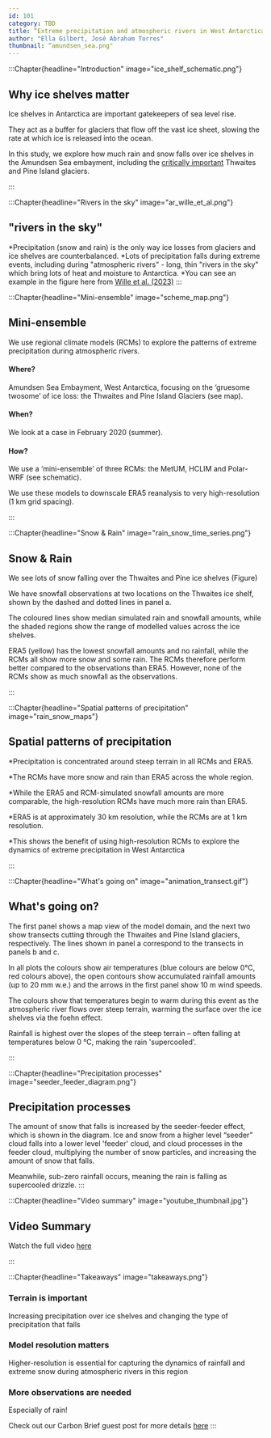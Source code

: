 ```yaml
---
id: 101
category: TBD
title: “Extreme precipitation and atmospheric rivers in West Antarctica”
author: "Ella Gilbert, José Abraham Torres"
thumbnail: “amundsen_sea.png"
---
```


<!-- Section one -->

:::Chapter{headline="Introduction" image="ice_shelf_schematic.png"}

## Why ice shelves matter

Ice shelves in Antarctica are important gatekeepers of sea level rise.

They act as a buffer for glaciers that flow off the vast ice sheet, slowing the rate at which ice is released into the ocean. 

In this study, we explore how much rain and snow falls over ice shelves in the Amundsen Sea embayment, including the [critically important](https://www.nytimes.com/interactive/2017/10/26/climate/antarctica-glaciers-melt.html) Thwaites and Pine Island glaciers.

:::

<!-- Section two -->

:::Chapter{headline="Rivers in the sky" image="ar_wille_et_al.png"}

## "rivers in the sky"

*Precipitation (snow and rain) is the only way ice losses from glaciers and ice shelves are counterbalanced.
*Lots of precipitation falls during extreme events, including during "atmospheric rivers" - long, thin "rivers in the sky" which bring lots of heat and moisture to Antarctica. 
*You can see an example in the figure here from [Wille et al. (2023)](https://www.nature.com/articles/s43247-022-00422-9) 
:::

<!-- Section three -->

:::Chapter{headline="Mini-ensemble" image="scheme_map.png"}

## Mini-ensemble

We use regional climate models (RCMs) to explore the patterns of extreme precipitation during atmospheric rivers.

#### Where?
Amundsen Sea Embayment, West Antarctica, focusing on the ‘gruesome twosome’ of ice loss: the Thwaites and Pine Island Glaciers (see map).

#### When?
We look at a case in February 2020 (summer).

#### How?
We use a ‘mini-ensemble’ of three RCMs: the MetUM, HCLIM and Polar-WRF (see schematic).

We use these models to downscale ERA5 reanalysis to very high-resolution (1 km grid spacing).


:::

<!-- Section four -->

:::Chapter{headline="Snow & Rain" image="rain_snow_time_series.png"}

## Snow & Rain

We see lots of snow falling over the Thwaites and Pine ice shelves (Figure)

We have snowfall observations at two locations on the Thwaites ice shelf, shown by the dashed and dotted lines in panel a. 

The coloured lines show median simulated rain and snowfall amounts, while the shaded regions show the range of modelled values across the ice shelves. 

ERA5 (yellow) has the lowest snowfall amounts and no rainfall, while the RCMs all show more snow and some rain. The RCMs therefore perform better compared to the observations than ERA5. However, none of the RCMs show as much snowfall as the observations. 

:::

<!-- Section five -->

:::Chapter{headline="Spatial patterns of precipitation" image="rain_snow_maps"}

## Spatial patterns of precipitation

*Precipitation is concentrated around steep terrain in all RCMs and ERA5.

*The RCMs have more snow and rain than ERA5 across the whole region.

*While the ERA5 and RCM-simulated snowfall amounts are more comparable, the high-resolution RCMs have much more rain than ERA5.

*ERA5 is at approximately 30 km resolution, while the RCMs are at 1 km resolution. 

*This shows the benefit of using high-resolution RCMs to explore the dynamics of extreme precipitation in West Antarctica

:::

<!-- Section six -->

:::Chapter{headline="What's going on" image="animation_transect.gif"}
## What's going on?

The first panel shows a map view of the model domain, and the next two show transects cutting through the Thwaites and Pine Island glaciers, respectively. The lines shown in panel a correspond to the transects in panels b and c.

In all plots the colours show air temperatures (blue colours are below 0°C, red colours above), the open contours show accumulated rainfall amounts (up to 20 mm w.e.) and the arrows in the first panel show 10 m wind speeds.

The colours show that temperatures begin to warm during this event as the atmospheric river flows over steep terrain, warming the surface over the ice shelves via the foehn effect. 

Rainfall is highest over the slopes of the steep terrain – often falling at temperatures below 0 °C, making the rain 'supercooled'.

:::

<!-- Section seven -->

:::Chapter{headline="Precipitation processes" image="seeder_feeder_diagram.png"}

## Precipitation processes

The amount of snow that falls is increased by the seeder-feeder effect, which is shown in the diagram. Ice and snow from a higher level “seeder” cloud falls into a lower level 'feeder' cloud, and cloud processes in the feeder cloud, multiplying the number of snow particles, and increasing the amount of snow that falls.

Meanwhile, sub-zero rainfall occurs, meaning the rain is falling as supercooled drizzle.
:::


<!-- Section eight -->

:::Chapter{headline="Video summary" image="youtube_thumbnail.jpg"}

## Video Summary

Watch the full video [here](https://youtu.be/0-zLGu2t_e0)

:::


<!-- Section nine -->

:::Chapter{headline="Takeaways" image="takeaways.png"}

### Terrain is important

Increasing precipitation over ice shelves and changing the type of precipitation that falls

### Model resolution matters

Higher-resolution is essential for capturing the dynamics of rainfall and extreme snow during atmospheric rivers in this region

### More observations are needed

Especially of rain!

Check out our Carbon Brief guest post for more details [here](https://www.carbonbrief.org/guest-post-how-atmospheric-rivers-are-bringing-rain-to-west-antarctica/)
:::
